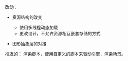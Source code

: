 改动：
  * 资源结构的改变
    * 使用多线程动态加载
    * 更改设计，不允许资源相互嵌套存储的方式

  * 图形抽象层的对接



推迟的：
渲染脚本，使用自定义的脚本来驱动引擎，渲染场景。
